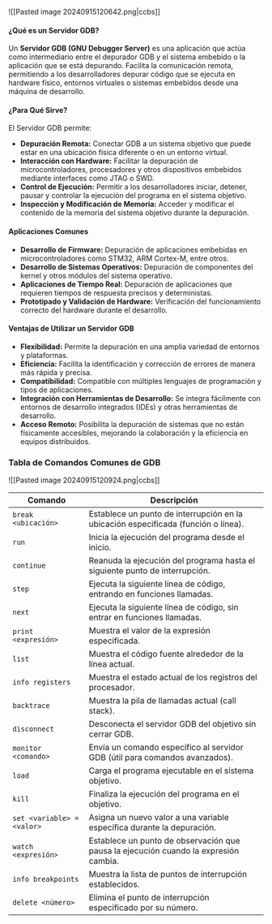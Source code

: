 ![[Pasted image 20240915120642.png|ccbs]]

#### **¿Qué es un Servidor GDB?**

Un **Servidor GDB (GNU Debugger Server)** es una aplicación que actúa como intermediario entre el depurador GDB y el sistema embebido o la aplicación que se está depurando. Facilita la comunicación remota, permitiendo a los desarrolladores depurar código que se ejecuta en hardware físico, entornos virtuales o sistemas embebidos desde una máquina de desarrollo.

#### **¿Para Qué Sirve?**

El Servidor GDB permite:

- **Depuración Remota:** Conectar GDB a un sistema objetivo que puede estar en una ubicación física diferente o en un entorno virtual.
- **Interacción con Hardware:** Facilitar la depuración de microcontroladores, procesadores y otros dispositivos embebidos mediante interfaces como JTAG o SWD.
- **Control de Ejecución:** Permitir a los desarrolladores iniciar, detener, pausar y controlar la ejecución del programa en el sistema objetivo.
- **Inspección y Modificación de Memoria:** Acceder y modificar el contenido de la memoria del sistema objetivo durante la depuración.

#### **Aplicaciones Comunes**

- **Desarrollo de Firmware:** Depuración de aplicaciones embebidas en microcontroladores como STM32, ARM Cortex-M, entre otros.
- **Desarrollo de Sistemas Operativos:** Depuración de componentes del kernel y otros módulos del sistema operativo.
- **Aplicaciones de Tiempo Real:** Depuración de aplicaciones que requieren tiempos de respuesta precisos y deterministas.
- **Prototipado y Validación de Hardware:** Verificación del funcionamiento correcto del hardware durante el desarrollo.

#### **Ventajas de Utilizar un Servidor GDB**

- **Flexibilidad:** Permite la depuración en una amplia variedad de entornos y plataformas.
- **Eficiencia:** Facilita la identificación y corrección de errores de manera más rápida y precisa.
- **Compatibilidad:** Compatible con múltiples lenguajes de programación y tipos de aplicaciones.
- **Integración con Herramientas de Desarrollo:** Se integra fácilmente con entornos de desarrollo integrados (IDEs) y otras herramientas de desarrollo.
- **Acceso Remoto:** Posibilita la depuración de sistemas que no están físicamente accesibles, mejorando la colaboración y la eficiencia en equipos distribuidos.
### **Tabla de Comandos Comunes de GDB**

![[Pasted image 20240915120924.png|ccbs]]

| **Comando**                | **Descripción**                                                                      |
| -------------------------- | ------------------------------------------------------------------------------------ |
| `break <ubicación>`        | Establece un punto de interrupción en la ubicación especificada (función o línea).   |
| `run`                      | Inicia la ejecución del programa desde el inicio.                                    |
| `continue`                 | Reanuda la ejecución del programa hasta el siguiente punto de interrupción.          |
| `step`                     | Ejecuta la siguiente línea de código, entrando en funciones llamadas.                |
| `next`                     | Ejecuta la siguiente línea de código, sin entrar en funciones llamadas.              |
| `print <expresión>`        | Muestra el valor de la expresión especificada.                                       |
| `list`                     | Muestra el código fuente alrededor de la línea actual.                               |
| `info registers`           | Muestra el estado actual de los registros del procesador.                            |
| `backtrace`                | Muestra la pila de llamadas actual (call stack).                                     |
| `disconnect`               | Desconecta el servidor GDB del objetivo sin cerrar GDB.                              |
| `monitor <comando>`        | Envía un comando específico al servidor GDB (útil para comandos avanzados).          |
| `load`                     | Carga el programa ejecutable en el sistema objetivo.                                 |
| `kill`                     | Finaliza la ejecución del programa en el objetivo.                                   |
| `set <variable> = <valor>` | Asigna un nuevo valor a una variable específica durante la depuración.               |
| `watch <expresión>`        | Establece un punto de observación que pausa la ejecución cuando la expresión cambia. |
| `info breakpoints`         | Muestra la lista de puntos de interrupción establecidos.                             |
| `delete <número>`          | Elimina el punto de interrupción especificado por su número.                         |
